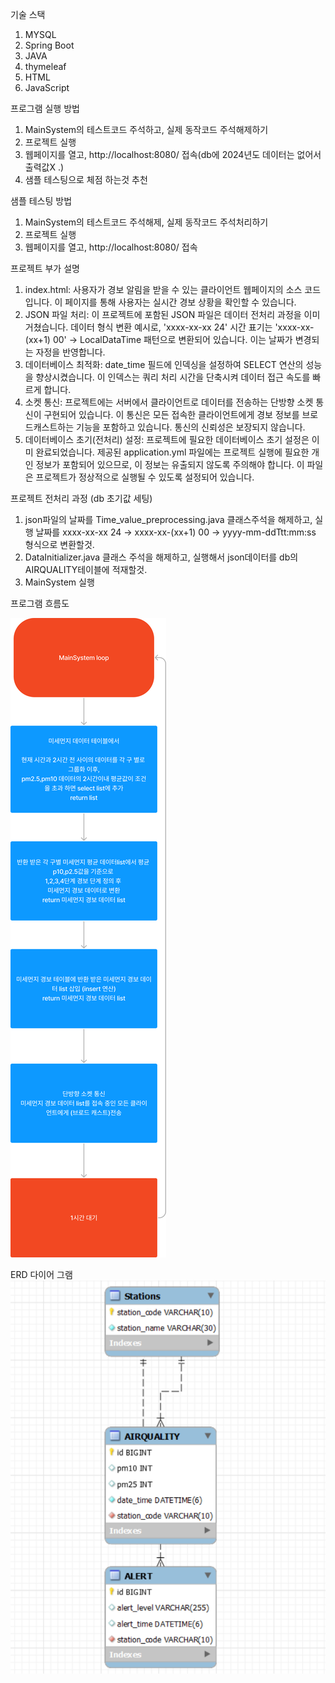 
기술 스택
1. MYSQL
2. Spring Boot
3. JAVA
4. thymeleaf
5. HTML
6. JavaScript


프로그램 실행 방법
1. MainSystem의 테스트코드 주석하고, 실제 동작코드 주석해제하기
2. 프로젝트 실행
3. 웹페이지를 열고, http://localhost:8080/ 접속(db에 2024년도 데이터는 없어서 출력값X .)
4. 샘플 테스팅으로 체점 하는것 추천


샘플 테스팅 방법
1. MainSystem의 테스트코드 주석해제, 실제 동작코드 주석처리하기
2. 프로젝트 실행
3. 웹페이지를 열고, http://localhost:8080/ 접속


프로젝트 부가 설명
1. index.html: 사용자가 경보 알림을 받을 수 있는 클라이언트 웹페이지의 소스 코드입니다. 이 페이지를 통해 사용자는 실시간 경보 상황을 확인할 수 있습니다.
2. JSON 파일 처리: 이 프로젝트에 포함된 JSON 파일은 데이터 전처리 과정을 이미 거쳤습니다. 데이터 형식 변환 예시로, 'xxxx-xx-xx 24' 시간 표기는 'xxxx-xx-(xx+1) 00' -> LocalDataTime 패턴으로 변환되어 있습니다. 이는 날짜가 변경되는 자정을 반영합니다.
3. 데이터베이스 최적화: date_time 필드에 인덱싱을 설정하여 SELECT 연산의 성능을 향상시켰습니다. 이 인덱스는 쿼리 처리 시간을 단축시켜 데이터 접근 속도를 빠르게 합니다.
4. 소켓 통신: 프로젝트에는 서버에서 클라이언트로 데이터를 전송하는 단방향 소켓 통신이 구현되어 있습니다. 이 통신은 모든 접속한 클라이언트에게 경보 정보를 브로드캐스트하는 기능을 포함하고 있습니다. 통신의 신뢰성은 보장되지 않습니다.
5. 데이터베이스 초기(전처리) 설정: 프로젝트에 필요한 데이터베이스 초기 설정은 이미 완료되었습니다. 제공된 application.yml 파일에는 프로젝트 실행에 필요한 개인 정보가 포함되어 있으므로, 이 정보는 유출되지 않도록 주의해야 합니다. 이 파일은 프로젝트가 정상적으로 실행될 수 있도록 설정되어 있습니다.


프로젝트 전처리 과정 (db 초기값 세팅)
1. json파일의 날짜를 Time_value_preprocessing.java 클래스주석을 해제하고, 실행
   날짜를 xxxx-xx-xx 24 -> xxxx-xx-(xx+1) 00 -> yyyy-mm-ddTtt:mm:ss  형식으로 변환할것.
2. DataInitializer.java 클래스 주석을 해제하고, 실행해서 json데이터를 db의 AIRQUALITY테이블에 적재할것.
3. MainSystem 실행 <br>


프로그램 흐름도

![img_2.png](img_2.png)

ERD 다이어 그램
![img_3.png](img_3.png)
